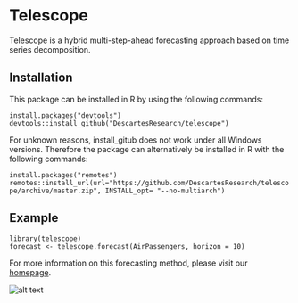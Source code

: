 # Telescope 
Telescope is a hybrid multi-step-ahead forecasting approach based on time series decomposition.

## Installation
This package can be installed in R by using the following commands:

`install.packages("devtools")` <br />
`devtools::install_github("DescartesResearch/telescope")` <br />

For unknown reasons, install_gitub does not work under all Windows versions. Therefore the package can alternatively be installed in R with the following commands:

`install.packages("remotes")` <br />
`remotes::install_url(url="https://github.com/DescartesResearch/telescope/archive/master.zip", INSTALL_opt= "--no-multiarch")`

## Example
`library(telescope)` <br />
`forecast <- telescope.forecast(AirPassengers, horizon = 10)`

For more information on this forecasting method, please visit our [homepage](http://descartes.tools/telescope).

![alt text](https://se.informatik.uni-wuerzburg.de/fileadmin/_processed_/7/3/csm_Telescope_982b20e78b.png "Telescope")
